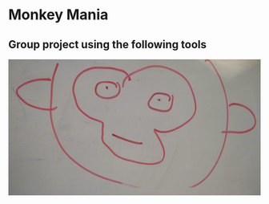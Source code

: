 # Monkey Mania

## Group project using the following tools



![Barry](https://github.com/kahu-2019/kahu-2019-week4-group-project-team-members-becs-james-george/blob/master/server/public/images/barry.jpg)
